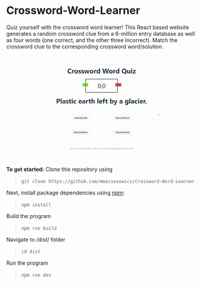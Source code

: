 # Crossword-Word-Learner
Quiz yourself with the crossword word learner! This React based website generates a random crossword clue from a 6-million entry database as well as four words (one correct, and the other three incorrect). Match the crossword clue to the corresponding crossword word/solution.

![](images/word-learner.gif)

**To get started:** Clone this repository using
> 
>   `git clone https://github.com/mmaciesowicz/Crossword-Word-Learner`
>

Next, install package dependencies using [npm](https://nodejs.org/en/download):
>
>   `npm install`
>

Build the program
>
>   `npm run build`
>

Navigate to /dist/ folder
>
>   `cd dist`
>

Run the program
>
>   `npm run dev`
>
